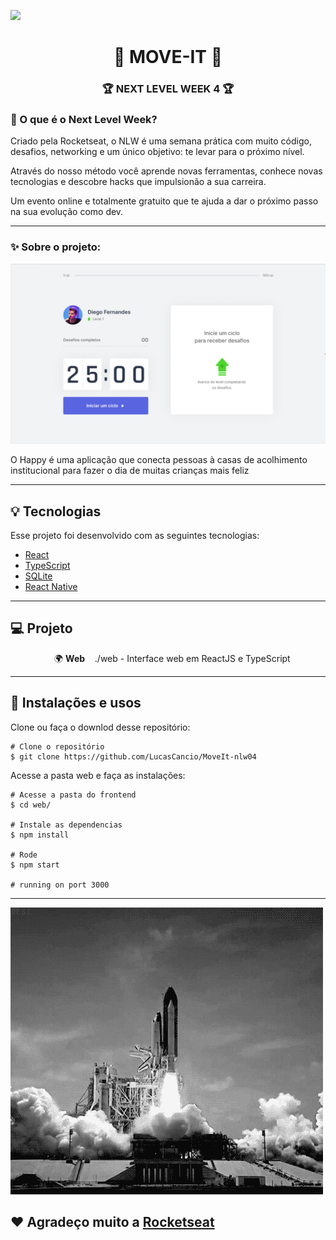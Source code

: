![](docs/nlw4.jpg)
<h1 align="center">🥇 MOVE-IT 🏃‍</h1>
<h3 align="center">🏆 NEXT LEVEL WEEK 4 🏆</h3>

### 🤔 O que é o Next Level Week?

Criado pela Rocketseat, o NLW é uma semana prática com muito código, desafios, networking e um único objetivo: te levar para o próximo nível.

Através do nosso método você aprende novas ferramentas, conhece novas tecnologias e descobre hacks que impulsionão a sua carreira.

Um evento online e totalmente gratuito que te ajuda a dar o próximo passo na sua evolução como dev.

_________

### ✨ Sobre o projeto:

<p align="center">
<img width="600" src="docs/moveit.png">
</p>

O Happy é uma aplicação que conecta pessoas à casas de acolhimento institucional para fazer o dia de muitas crianças mais feliz 
_________

## 💡 Tecnologias

Esse projeto foi desenvolvido com as seguintes tecnologias:

- [React](https://reactjs.org)
- [TypeScript](https://www.typescriptlang.org/)
- [SQLite](https://www.sqlite.org/index.html)
- [React Native](https://facebook.github.io/react-native/)

_________

## 💻 Projeto

<p style="margin-left:5em">🌍 <b>Web</b>&nbsp;&nbsp;&nbsp;&nbsp;./web - Interface web em ReactJS e TypeScript </p>

_________

## 📝 Instalações e usos

Clone ou faça o downlod desse repositório:

```
# Clone o repositório
$ git clone https://github.com/LucasCancio/MoveIt-nlw04
```

Acesse a pasta web e faça as instalações:

```
# Acesse a pasta do frontend
$ cd web/

# Instale as dependencias
$ npm install

# Rode 
$ npm start

# running on port 3000
```

_________

![](docs/rocket.gif)

## ❤ Agradeço muito a [Rocketseat](https://rocketseat.com.br/)
